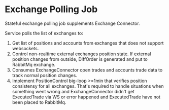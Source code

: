 # Exchange Polling Job

Stateful exchange polling job supplements Exchange Connector.

Service polls the list of exchanges to:
1. Get list of positions and accounts from exchanges that does not support websockets.
2. Control non-realtime external exchanges position state. If external position changes from outside, DiffOrder is generated and put to RabbitMq exchange.
3. Consumes ExchangeConnector open trades and accounts trade data to track normal position changes.
4. Implement PositionControl big-loop >=1min that verifies position consistensy for all exchanges. That's required to handle situations when something went wrong and ExchangeConnector didn't get ExecutedTrade via WS or error happened and ExecutedTrade have not been placed to RabbitMq.